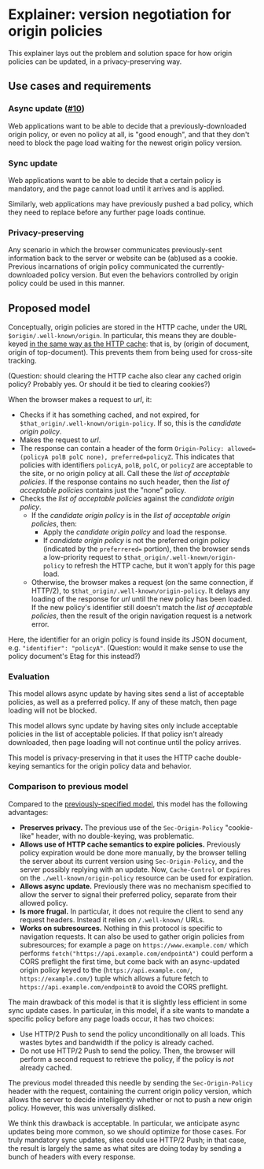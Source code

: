 # Explainer: version negotiation for origin policies

This explainer lays out the problem and solution space for how origin policies can be updated, in a privacy-preserving way.

## Use cases and requirements

### Async update ([#10](https://github.com/WICG/origin-policy/issues/10))

Web applications want to be able to decide that a previously-downloaded origin policy, or even no policy at all, is "good enough", and that they don't need to block the page load waiting for the newest origin policy version.

### Sync update

Web applications want to be able to decide that a certain policy is mandatory, and the page cannot load until it arrives and is applied.

Similarly, web applications may have previously pushed a bad policy, which they need to replace before any further page loads continue.

### Privacy-preserving

Any scenario in which the browser communicates previously-sent information back to the server or website can be (ab)used as a cookie. Previous incarnations of origin policy communicated the currently-downloaded policy version. But even the behaviors controlled by origin policy could be used in this manner.

## Proposed model

Conceptually, origin policies are stored in the HTTP cache, under the URL `$origin/.well-known/origin`. In particular, this means they are double-keyed [in the same way as the HTTP cache](https://github.com/WICG/origin-policy/issues/23): that is, by (origin of document, origin of top-document). This prevents them from being used for cross-site tracking.

(Question: should clearing the HTTP cache also clear any cached origin policy? Probably yes. Or should it be tied to clearing cookies?)

When the browser makes a request to _url_, it:

* Checks if it has something cached, and not expired, for `$that_origin/.well-known/origin-policy`. If so, this is the _candidate origin policy_.
* Makes the request to _url_.
* The response can contain a header of the form `Origin-Policy: allowed=(policyA polB polC none), preferred=policyZ`. This indicates that policies with identifiers `policyA`, `polB`, `polC`, or `policyZ` are acceptable to the site, or no origin policy at all. Call these the _list of acceptable policies_. If the response contains no such header, then the _list of acceptable policies_ contains just the "none" policy.
* Checks the _list of acceptable policies_ against the _candidate origin policy_.
  * If the _candidate origin policy_ is in the _list of acceptable origin policies_, then:
    * Apply the _candidate origin policy_ and load the response.
    * If _candidate origin policy_ is not the preferred origin policy (indicated by the `preferrered=` portion), then the browser sends a low-priority request to `$that_origin/.well-known/origin-policy` to refresh the HTTP cache, but it won't apply for this page load.
  * Otherwise, the browser makes a request (on the same connection, if HTTP/2), to `$that_origin/.well-known/origin-policy`. It delays any loading of the response for _url_ until the new policy has been loaded. If the new policy's identifier still doesn't match the _list of acceptable policies_, then the result of the origin navigation request is a network error.

Here, the identifier for an origin policy is found inside its JSON document, e.g. `"identifier": "policyA"`. (Question: would it make sense to use the policy document's Etag for this instead?)

### Evaluation

This model allows async update by having sites send a list of acceptable policies, as well as a preferred policy. If any of these match, then page loading will not be blocked.

This model allows sync update by having sites only include acceptable policies in the list of acceptable policies. If that policy isn't already downloaded, then page loading will not continue until the policy arrives.

This model is privacy-preserving in that it uses the HTTP cache double-keying semantics for the origin policy data and behavior.

### Comparison to previous model

Compared to the [previously-specified model](https://github.com/WICG/origin-policy/tree/c3be6b3b84c92a8e49fce1a5eca91a7eb70c4158), this model has the following advantages:

* **Preserves privacy.** The previous use of the `Sec-Origin-Policy` "cookie-like" header, with no double-keying, was problematic.
* **Allows use of HTTP cache semantics to expire policies.** Previously policy expiration would be done more manually, by the browser telling the server about its current version using `Sec-Origin-Policy`, and the server possibly replying with an update. Now, `Cache-Control` or `Expires` on the `./well-known/origin-policy` resource can be used for expiration.
* **Allows async update.** Previously there was no mechanism specified to allow the server to signal their preferred policy, separate from their allowed policy.
* **Is more frugal.** In particular, it does not require the client to send any request headers. Instead it relies on `/.well-known/` URLs.
* **Works on subresources.** Nothing in this protocol is specific to navigation requests. It can also be used to gather origin policies from subresources; for example a page on `https://www.example.com/` which performs `fetch("https://api.example.com/endpointA")` could perform a CORS preflight the first time, but come back with an async-updated origin policy keyed to the (`https://api.example.com/`, `https://example.com/`) tuple which allows a future fetch to `https://api.example.com/endpointB` to avoid the CORS preflight.

The main drawback of this model is that it is slightly less efficient in some sync update cases. In particular, in this model, if a site wants to mandate a specific policy before any page loads occur, it has two choices:

* Use HTTP/2 Push to send the policy unconditionally on all loads. This wastes bytes and bandwidth if the policy is already cached.
* Do not use HTTP/2 Push to send the policy. Then, the browser will perform a second request to retrieve the policy, if the policy is *not* already cached.

The previous model threaded this needle by sending the `Sec-Origin-Policy` header with the request, containing the current origin policy version, which allows the server to decide intelligently whether or not to push a new origin policy. However, this was universally disliked.

We think this drawback is acceptable. In particular, we anticipate async updates being more common, so we should optimize for those cases. For truly mandatory sync updates, sites could use HTTP/2 Push; in that case, the result is largely the same as what sites are doing today by sending a bunch of headers with every response.
